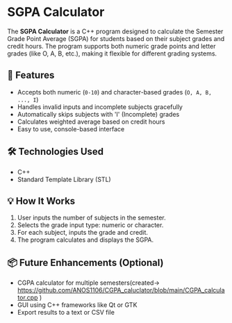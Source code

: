 # SGPA Calculator
The **SGPA Calculator** is a C++ program designed to calculate the Semester Grade Point Average (SGPA) for students based on their subject grades and credit hours. The program supports both numeric grade points and letter grades (like O, A, B, etc.), making it flexible for different grading systems.

## 🔧 Features
- Accepts both numeric (`0-10`) and character-based grades (`O, A, B, ..., I`)
- Handles invalid inputs and incomplete subjects gracefully
- Automatically skips subjects with 'I' (Incomplete) grades
- Calculates weighted average based on credit hours
- Easy to use, console-based interface

## 🛠️ Technologies Used
- C++
- Standard Template Library (STL)

## 💡 How It Works
1. User inputs the number of subjects in the semester.
2. Selects the grade input type: numeric or character.
3. For each subject, inputs the grade and credit.
4. The program calculates and displays the SGPA.

## 📦 Future Enhancements (Optional)
- CGPA calculator for multiple semesters(created-> https://github.com/ANOS1106/CGPA_caluclator/blob/main/CGPA_calculator.cpp )
- GUI using C++ frameworks like Qt or GTK
- Export results to a text or CSV file
